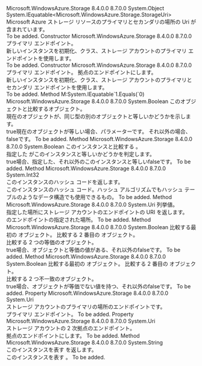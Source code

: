 <Type Name="StorageUri" FullName="Microsoft.WindowsAzure.Storage.StorageUri">
  <TypeSignature Language="C#" Value="public sealed class StorageUri : IEquatable&lt;Microsoft.WindowsAzure.Storage.StorageUri&gt;" />
  <TypeSignature Language="ILAsm" Value=".class public auto ansi sealed beforefieldinit StorageUri extends System.Object implements class System.IEquatable`1&lt;class Microsoft.WindowsAzure.Storage.StorageUri&gt;" />
  <TypeSignature Language="DocId" Value="T:Microsoft.WindowsAzure.Storage.StorageUri" />
  <TypeSignature Language="VB.NET" Value="Public NotInheritable Class StorageUri&#xA;Implements IEquatable(Of StorageUri)" />
  <TypeSignature Language="F#" Value="type StorageUri = class&#xA;    interface IEquatable&lt;StorageUri&gt;" />
  <AssemblyInfo>
    <AssemblyName>Microsoft.WindowsAzure.Storage</AssemblyName>
    <AssemblyVersion>8.4.0.0</AssemblyVersion>
    <AssemblyVersion>8.7.0.0</AssemblyVersion>
  </AssemblyInfo>
  <Base>
    <BaseTypeName>System.Object</BaseTypeName>
  </Base>
  <Interfaces>
    <Interface>
      <InterfaceName>System.IEquatable&lt;Microsoft.WindowsAzure.Storage.StorageUri&gt;</InterfaceName>
    </Interface>
  </Interfaces>
  <Docs>
    <summary>
            Microsoft Azure ストレージ リソースのプライマリとセカンダリの場所の Uri が含まれています。
            </summary>
    <remarks>To be added.</remarks>
  </Docs>
  <Members>
    <Member MemberName=".ctor">
      <MemberSignature Language="C#" Value="public StorageUri (Uri primaryUri);" />
      <MemberSignature Language="ILAsm" Value=".method public hidebysig specialname rtspecialname instance void .ctor(class System.Uri primaryUri) cil managed" />
      <MemberSignature Language="DocId" Value="M:Microsoft.WindowsAzure.Storage.StorageUri.#ctor(System.Uri)" />
      <MemberSignature Language="VB.NET" Value="Public Sub New (primaryUri As Uri)" />
      <MemberSignature Language="F#" Value="new Microsoft.WindowsAzure.Storage.StorageUri : Uri -&gt; Microsoft.WindowsAzure.Storage.StorageUri" Usage="new Microsoft.WindowsAzure.Storage.StorageUri primaryUri" />
      <MemberType>Constructor</MemberType>
      <AssemblyInfo>
        <AssemblyName>Microsoft.WindowsAzure.Storage</AssemblyName>
        <AssemblyVersion>8.4.0.0</AssemblyVersion>
        <AssemblyVersion>8.7.0.0</AssemblyVersion>
      </AssemblyInfo>
      <Parameters>
        <Parameter Name="primaryUri" Type="System.Uri" />
      </Parameters>
      <Docs>
        <param name="primaryUri"><see cref="T:System.Uri" />プライマリ エンドポイント。</param>
        <summary>
            新しいインスタンスを初期化、<see cref="T:Microsoft.WindowsAzure.Storage.StorageUri" />クラス、ストレージ アカウントのプライマリ エンドポイントを使用します。
            </summary>
        <remarks>To be added.</remarks>
      </Docs>
    </Member>
    <Member MemberName=".ctor">
      <MemberSignature Language="C#" Value="public StorageUri (Uri primaryUri, Uri secondaryUri);" />
      <MemberSignature Language="ILAsm" Value=".method public hidebysig specialname rtspecialname instance void .ctor(class System.Uri primaryUri, class System.Uri secondaryUri) cil managed" />
      <MemberSignature Language="DocId" Value="M:Microsoft.WindowsAzure.Storage.StorageUri.#ctor(System.Uri,System.Uri)" />
      <MemberSignature Language="VB.NET" Value="Public Sub New (primaryUri As Uri, secondaryUri As Uri)" />
      <MemberSignature Language="F#" Value="new Microsoft.WindowsAzure.Storage.StorageUri : Uri * Uri -&gt; Microsoft.WindowsAzure.Storage.StorageUri" Usage="new Microsoft.WindowsAzure.Storage.StorageUri (primaryUri, secondaryUri)" />
      <MemberType>Constructor</MemberType>
      <AssemblyInfo>
        <AssemblyName>Microsoft.WindowsAzure.Storage</AssemblyName>
        <AssemblyVersion>8.4.0.0</AssemblyVersion>
        <AssemblyVersion>8.7.0.0</AssemblyVersion>
      </AssemblyInfo>
      <Parameters>
        <Parameter Name="primaryUri" Type="System.Uri" />
        <Parameter Name="secondaryUri" Type="System.Uri" />
      </Parameters>
      <Docs>
        <param name="primaryUri"><see cref="T:System.Uri" />プライマリ エンドポイント。</param>
        <param name="secondaryUri"><see cref="T:System.Uri" />拠点のエンドポイントにします。</param>
        <summary>
            新しいインスタンスを初期化、<see cref="T:Microsoft.WindowsAzure.Storage.StorageUri" />クラス、ストレージ アカウントのプライマリとセカンダリ エンドポイントを使用します。
            </summary>
        <remarks>To be added.</remarks>
      </Docs>
    </Member>
    <Member MemberName="Equals">
      <MemberSignature Language="C#" Value="public bool Equals (Microsoft.WindowsAzure.Storage.StorageUri other);" />
      <MemberSignature Language="ILAsm" Value=".method public hidebysig newslot virtual instance bool Equals(class Microsoft.WindowsAzure.Storage.StorageUri other) cil managed" />
      <MemberSignature Language="DocId" Value="M:Microsoft.WindowsAzure.Storage.StorageUri.Equals(Microsoft.WindowsAzure.Storage.StorageUri)" />
      <MemberSignature Language="VB.NET" Value="Public Function Equals (other As StorageUri) As Boolean" />
      <MemberSignature Language="F#" Value="override this.Equals : Microsoft.WindowsAzure.Storage.StorageUri -&gt; bool" Usage="storageUri.Equals other" />
      <MemberType>Method</MemberType>
      <Implements>
        <InterfaceMember>M:System.IEquatable`1.Equals(`0)</InterfaceMember>
      </Implements>
      <AssemblyInfo>
        <AssemblyName>Microsoft.WindowsAzure.Storage</AssemblyName>
        <AssemblyVersion>8.4.0.0</AssemblyVersion>
        <AssemblyVersion>8.7.0.0</AssemblyVersion>
      </AssemblyInfo>
      <ReturnValue>
        <ReturnType>System.Boolean</ReturnType>
      </ReturnValue>
      <Parameters>
        <Parameter Name="other" Type="Microsoft.WindowsAzure.Storage.StorageUri" />
      </Parameters>
      <Docs>
        <param name="other">このオブジェクトと比較するオブジェクト。</param>
        <summary>
            現在のオブジェクトが、同じ型の別のオブジェクトと等しいかどうかを示します。
            </summary>
        <returns>
          <c>true</c>現在のオブジェクトが等しい場合、<paramref name="other" />パラメーターです。 それ以外の場合、 <c>false</c>です。</returns>
        <remarks>To be added.</remarks>
      </Docs>
    </Member>
    <Member MemberName="Equals">
      <MemberSignature Language="C#" Value="public override bool Equals (object obj);" />
      <MemberSignature Language="ILAsm" Value=".method public hidebysig virtual instance bool Equals(object obj) cil managed" />
      <MemberSignature Language="DocId" Value="M:Microsoft.WindowsAzure.Storage.StorageUri.Equals(System.Object)" />
      <MemberSignature Language="VB.NET" Value="Public Overrides Function Equals (obj As Object) As Boolean" />
      <MemberSignature Language="F#" Value="override this.Equals : obj -&gt; bool" Usage="storageUri.Equals obj" />
      <MemberType>Method</MemberType>
      <AssemblyInfo>
        <AssemblyName>Microsoft.WindowsAzure.Storage</AssemblyName>
        <AssemblyVersion>8.4.0.0</AssemblyVersion>
        <AssemblyVersion>8.7.0.0</AssemblyVersion>
      </AssemblyInfo>
      <ReturnValue>
        <ReturnType>System.Boolean</ReturnType>
      </ReturnValue>
      <Parameters>
        <Parameter Name="obj" Type="System.Object" />
      </Parameters>
      <Docs>
        <param name="obj">このインスタンスと比較する <see cref="T:System.Object" />。</param>
        <summary>
            指定した <see cref="T:System.Object" /> がこのインスタンスと等しいかどうかを判定します。
            </summary>
        <returns>
          <c>true</c>場合、指定した<see cref="T:System.Object" />、それ以外のこのインスタンスと等しい<c>false</c>です。</returns>
        <remarks>To be added.</remarks>
      </Docs>
    </Member>
    <Member MemberName="GetHashCode">
      <MemberSignature Language="C#" Value="public override int GetHashCode ();" />
      <MemberSignature Language="ILAsm" Value=".method public hidebysig virtual instance int32 GetHashCode() cil managed" />
      <MemberSignature Language="DocId" Value="M:Microsoft.WindowsAzure.Storage.StorageUri.GetHashCode" />
      <MemberSignature Language="VB.NET" Value="Public Overrides Function GetHashCode () As Integer" />
      <MemberSignature Language="F#" Value="override this.GetHashCode : unit -&gt; int" Usage="storageUri.GetHashCode " />
      <MemberType>Method</MemberType>
      <AssemblyInfo>
        <AssemblyName>Microsoft.WindowsAzure.Storage</AssemblyName>
        <AssemblyVersion>8.4.0.0</AssemblyVersion>
        <AssemblyVersion>8.7.0.0</AssemblyVersion>
      </AssemblyInfo>
      <ReturnValue>
        <ReturnType>System.Int32</ReturnType>
      </ReturnValue>
      <Parameters />
      <Docs>
        <summary>
            このインスタンスのハッシュ コードを返します。
            </summary>
        <returns>
            このインスタンスのハッシュ コード。ハッシュ アルゴリズムでもハッシュ テーブルのようなデータ構造でも使用できるもの。 
            </returns>
        <remarks>To be added.</remarks>
      </Docs>
    </Member>
    <Member MemberName="GetUri">
      <MemberSignature Language="C#" Value="public Uri GetUri (Microsoft.WindowsAzure.Storage.StorageLocation location);" />
      <MemberSignature Language="ILAsm" Value=".method public hidebysig instance class System.Uri GetUri(valuetype Microsoft.WindowsAzure.Storage.StorageLocation location) cil managed" />
      <MemberSignature Language="DocId" Value="M:Microsoft.WindowsAzure.Storage.StorageUri.GetUri(Microsoft.WindowsAzure.Storage.StorageLocation)" />
      <MemberSignature Language="VB.NET" Value="Public Function GetUri (location As StorageLocation) As Uri" />
      <MemberSignature Language="F#" Value="member this.GetUri : Microsoft.WindowsAzure.Storage.StorageLocation -&gt; Uri" Usage="storageUri.GetUri location" />
      <MemberType>Method</MemberType>
      <AssemblyInfo>
        <AssemblyName>Microsoft.WindowsAzure.Storage</AssemblyName>
        <AssemblyVersion>8.4.0.0</AssemblyVersion>
        <AssemblyVersion>8.7.0.0</AssemblyVersion>
      </AssemblyInfo>
      <ReturnValue>
        <ReturnType>System.Uri</ReturnType>
      </ReturnValue>
      <Parameters>
        <Parameter Name="location" Type="Microsoft.WindowsAzure.Storage.StorageLocation" />
      </Parameters>
      <Docs>
        <param name="location"><see cref="T:Microsoft.WindowsAzure.Storage.StorageLocation" /> 列挙値。</param>
        <summary>
            指定した場所にストレージ アカウントのエンドポイントの URI を返します。
            </summary>
        <returns><see cref="T:System.Uri" />のエンドポイントの指定された場所。</returns>
        <remarks>To be added.</remarks>
      </Docs>
    </Member>
    <Member MemberName="op_Equality">
      <MemberSignature Language="C#" Value="public static bool operator == (Microsoft.WindowsAzure.Storage.StorageUri uri1, Microsoft.WindowsAzure.Storage.StorageUri uri2);" />
      <MemberSignature Language="ILAsm" Value=".method public static hidebysig specialname bool op_Equality(class Microsoft.WindowsAzure.Storage.StorageUri uri1, class Microsoft.WindowsAzure.Storage.StorageUri uri2) cil managed" />
      <MemberSignature Language="DocId" Value="M:Microsoft.WindowsAzure.Storage.StorageUri.op_Equality(Microsoft.WindowsAzure.Storage.StorageUri,Microsoft.WindowsAzure.Storage.StorageUri)" />
      <MemberSignature Language="VB.NET" Value="Public Shared Operator == (uri1 As StorageUri, uri2 As StorageUri) As Boolean" />
      <MemberSignature Language="F#" Value="static member ( = ) : Microsoft.WindowsAzure.Storage.StorageUri * Microsoft.WindowsAzure.Storage.StorageUri -&gt; bool" Usage="uri1 = uri2" />
      <MemberType>Method</MemberType>
      <AssemblyInfo>
        <AssemblyName>Microsoft.WindowsAzure.Storage</AssemblyName>
        <AssemblyVersion>8.4.0.0</AssemblyVersion>
        <AssemblyVersion>8.7.0.0</AssemblyVersion>
      </AssemblyInfo>
      <ReturnValue>
        <ReturnType>System.Boolean</ReturnType>
      </ReturnValue>
      <Parameters>
        <Parameter Name="uri1" Type="Microsoft.WindowsAzure.Storage.StorageUri" />
        <Parameter Name="uri2" Type="Microsoft.WindowsAzure.Storage.StorageUri" />
      </Parameters>
      <Docs>
        <param name="uri1">比較する最初の <see cref="T:Microsoft.WindowsAzure.Storage.StorageUri" /> オブジェクト。</param>
        <param name="uri2">比較する 2 番目の <see cref="T:Microsoft.WindowsAzure.Storage.StorageUri" /> オブジェクト。</param>
        <summary>
            比較する 2 つ<see cref="T:Microsoft.WindowsAzure.Storage.StorageUri" />の等価のオブジェクト。
            </summary>
        <returns>
          <c>true</c>場合、<see cref="T:Microsoft.WindowsAzure.Storage.StorageUri" />オブジェクトと等価の値がある、それ以外の<c>false</c>です。</returns>
        <remarks>To be added.</remarks>
      </Docs>
    </Member>
    <Member MemberName="op_Inequality">
      <MemberSignature Language="C#" Value="public static bool operator != (Microsoft.WindowsAzure.Storage.StorageUri uri1, Microsoft.WindowsAzure.Storage.StorageUri uri2);" />
      <MemberSignature Language="ILAsm" Value=".method public static hidebysig specialname bool op_Inequality(class Microsoft.WindowsAzure.Storage.StorageUri uri1, class Microsoft.WindowsAzure.Storage.StorageUri uri2) cil managed" />
      <MemberSignature Language="DocId" Value="M:Microsoft.WindowsAzure.Storage.StorageUri.op_Inequality(Microsoft.WindowsAzure.Storage.StorageUri,Microsoft.WindowsAzure.Storage.StorageUri)" />
      <MemberSignature Language="VB.NET" Value="Public Shared Operator != (uri1 As StorageUri, uri2 As StorageUri) As Boolean" />
      <MemberSignature Language="F#" Value="static member op_Inequality : Microsoft.WindowsAzure.Storage.StorageUri * Microsoft.WindowsAzure.Storage.StorageUri -&gt; bool" Usage="Microsoft.WindowsAzure.Storage.StorageUri.op_Inequality (uri1, uri2)" />
      <MemberType>Method</MemberType>
      <AssemblyInfo>
        <AssemblyName>Microsoft.WindowsAzure.Storage</AssemblyName>
        <AssemblyVersion>8.4.0.0</AssemblyVersion>
        <AssemblyVersion>8.7.0.0</AssemblyVersion>
      </AssemblyInfo>
      <ReturnValue>
        <ReturnType>System.Boolean</ReturnType>
      </ReturnValue>
      <Parameters>
        <Parameter Name="uri1" Type="Microsoft.WindowsAzure.Storage.StorageUri" />
        <Parameter Name="uri2" Type="Microsoft.WindowsAzure.Storage.StorageUri" />
      </Parameters>
      <Docs>
        <param name="uri1">比較する最初の <see cref="T:Microsoft.WindowsAzure.Storage.StorageUri" /> オブジェクト。</param>
        <param name="uri2">比較する 2 番目の <see cref="T:Microsoft.WindowsAzure.Storage.StorageUri" /> オブジェクト。</param>
        <summary>
            比較する 2 つ<see cref="T:Microsoft.WindowsAzure.Storage.StorageUri" />不一致のオブジェクト。
            </summary>
        <returns>
          <c>true</c>場合、<see cref="T:Microsoft.WindowsAzure.Storage.StorageUri" />オブジェクトが等価でない値を持つ、それ以外の<c>false</c>です。</returns>
        <remarks>To be added.</remarks>
      </Docs>
    </Member>
    <Member MemberName="PrimaryUri">
      <MemberSignature Language="C#" Value="public Uri PrimaryUri { get; }" />
      <MemberSignature Language="ILAsm" Value=".property instance class System.Uri PrimaryUri" />
      <MemberSignature Language="DocId" Value="P:Microsoft.WindowsAzure.Storage.StorageUri.PrimaryUri" />
      <MemberSignature Language="VB.NET" Value="Public ReadOnly Property PrimaryUri As Uri" />
      <MemberSignature Language="F#" Value="member this.PrimaryUri : Uri" Usage="Microsoft.WindowsAzure.Storage.StorageUri.PrimaryUri" />
      <MemberType>Property</MemberType>
      <AssemblyInfo>
        <AssemblyName>Microsoft.WindowsAzure.Storage</AssemblyName>
        <AssemblyVersion>8.4.0.0</AssemblyVersion>
        <AssemblyVersion>8.7.0.0</AssemblyVersion>
      </AssemblyInfo>
      <ReturnValue>
        <ReturnType>System.Uri</ReturnType>
      </ReturnValue>
      <Docs>
        <summary>
            ストレージ アカウントのプライマリの場所のエンドポイントです。
            </summary>
        <value><see cref="T:System.Uri" />プライマリ エンドポイント。</value>
        <remarks>To be added.</remarks>
      </Docs>
    </Member>
    <Member MemberName="SecondaryUri">
      <MemberSignature Language="C#" Value="public Uri SecondaryUri { get; }" />
      <MemberSignature Language="ILAsm" Value=".property instance class System.Uri SecondaryUri" />
      <MemberSignature Language="DocId" Value="P:Microsoft.WindowsAzure.Storage.StorageUri.SecondaryUri" />
      <MemberSignature Language="VB.NET" Value="Public ReadOnly Property SecondaryUri As Uri" />
      <MemberSignature Language="F#" Value="member this.SecondaryUri : Uri" Usage="Microsoft.WindowsAzure.Storage.StorageUri.SecondaryUri" />
      <MemberType>Property</MemberType>
      <AssemblyInfo>
        <AssemblyName>Microsoft.WindowsAzure.Storage</AssemblyName>
        <AssemblyVersion>8.4.0.0</AssemblyVersion>
        <AssemblyVersion>8.7.0.0</AssemblyVersion>
      </AssemblyInfo>
      <ReturnValue>
        <ReturnType>System.Uri</ReturnType>
      </ReturnValue>
      <Docs>
        <summary>
            ストレージ アカウントの 2 次拠点のエンドポイント。
            </summary>
        <value><see cref="T:System.Uri" />拠点のエンドポイントにします。</value>
        <remarks>To be added.</remarks>
      </Docs>
    </Member>
    <Member MemberName="ToString">
      <MemberSignature Language="C#" Value="public override string ToString ();" />
      <MemberSignature Language="ILAsm" Value=".method public hidebysig virtual instance string ToString() cil managed" />
      <MemberSignature Language="DocId" Value="M:Microsoft.WindowsAzure.Storage.StorageUri.ToString" />
      <MemberSignature Language="VB.NET" Value="Public Overrides Function ToString () As String" />
      <MemberSignature Language="F#" Value="override this.ToString : unit -&gt; string" Usage="storageUri.ToString " />
      <MemberType>Method</MemberType>
      <AssemblyInfo>
        <AssemblyName>Microsoft.WindowsAzure.Storage</AssemblyName>
        <AssemblyVersion>8.4.0.0</AssemblyVersion>
        <AssemblyVersion>8.7.0.0</AssemblyVersion>
      </AssemblyInfo>
      <ReturnValue>
        <ReturnType>System.String</ReturnType>
      </ReturnValue>
      <Parameters />
      <Docs>
        <summary>
            このインスタンスを表す <see cref="T:System.String" /> を返します。
            </summary>
        <returns>
            このインスタンスを表す <see cref="T:System.String" />。
            </returns>
        <remarks>To be added.</remarks>
      </Docs>
    </Member>
  </Members>
</Type>